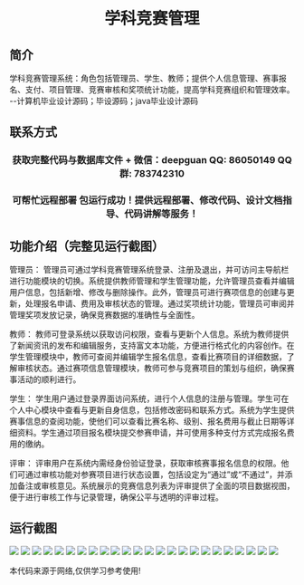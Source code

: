 <p><h1 align="center">学科竞赛管理</h1></p>

## 简介
学科竞赛管理系统：角色包括管理员、学生、教师；提供个人信息管理、赛事报名、支付、项目管理、竞赛审核和奖项统计功能，提高学科竞赛组织和管理效率。    --计算机毕业设计源码；毕设源码；java毕业设计源码


## 联系方式
<p><h3 align="center">获取完整代码与数据库文件 + 微信：deepguan QQ: 86050149 QQ群: 783742310</h3></p>
<p><h3 align="center">可帮忙远程部署 包运行成功！提供远程部署、修改代码、设计文档指导、代码讲解等服务！</h3></p>

## 功能介绍（完整见运行截图）
管理员： 管理员可通过学科竞赛管理系统登录、注册及退出，并可访问主导航栏进行功能模块的切换。系统提供教师管理和学生管理功能，允许管理员查看并编辑用户信息，包括新增、修改与删除操作。此外，管理员可进行赛项信息的创建与更新，处理报名申请、费用及审核状态的管理。通过奖项统计功能，管理员可审阅并管理奖项发放记录，确保竞赛数据的准确性与全面性。

教师： 教师可登录系统以获取访问权限，查看与更新个人信息。系统为教师提供了新闻资讯的发布和编辑服务，支持富文本功能，方便进行格式化的内容创作。在学生管理模块中，教师可查阅并编辑学生报名信息，查看比赛项目的详细数据，了解审核状态。通过赛项信息管理模块，教师可参与竞赛项目的策划与组织，确保赛事活动的顺利进行。

学生： 学生用户通过登录界面访问系统，进行个人信息的注册与管理。学生可在个人中心模块中查看与更新自身信息，包括修改密码和联系方式。系统为学生提供赛事信息的查阅功能，使他们可以查看比赛名称、级别、报名费用与截止日期等详细资料。学生通过项目报名模块提交参赛申请，并可使用多种支付方式完成报名费用的缴纳。

评审： 评审用户在系统内需经身份验证登录，获取审核赛事报名信息的权限。他们可通过审核功能对参赛项目进行状态设置，包括设定为“通过”或“不通过”，并添加备注或审核意见。系统展示的竞赛信息列表为评审提供了全面的项目数据视图，便于进行审核工作与记录管理，确保公平与透明的评审过程。


## 运行截图
![](img/001.jpg)
![](img/002.jpg)
![](img/003.jpg)
![](img/004.jpg)
![](img/005.jpg)
![](img/006.jpg)
![](img/007.jpg)
![](img/008.jpg)
![](img/009.jpg)
![](img/010.jpg)
![](img/011.jpg)
![](img/012.jpg)
![](img/013.jpg)
![](img/014.jpg)
![](img/015.jpg)
![](img/016.jpg)
![](img/017.jpg)
![](img/018.jpg)
![](img/019.jpg)
![](img/020.jpg)
![](img/021.jpg)
![](img/022.jpg)
![](img/023.jpg)
![](img/024.jpg)

<p>本代码来源于网络,仅供学习参考使用!</p>
